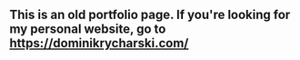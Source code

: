 ## This is an old portfolio page. If you're looking for my personal website, go to https://dominikrycharski.com/
